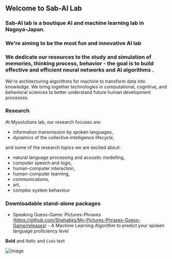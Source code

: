 ## Welcome to Sab-AI Lab

### Sab-AI lab is a boutique AI and machine learning lab in Nagoya-Japan. 
### We're aiming to be the most fun and innovative AI lab 
### We dedicate our resources to the study and simulation of memories, thinking process, behavior - the goal is to build effective and efficient neural networks and AI algorithms .  

We're architecturing algorithms for machine to transform data into knowledge. We bring together technologies in computational, cognitive, and behavioral sciences to better understand future human development processes.

### Research 
At Mysolutions lab, our research focuses are:
- information transmission by spoken languages,
- dynamics of the collective intelligence lifecycle,

and some of the research topics we are excited about:
- natural language processing and acoustic modelling, 
- computer speech and logic,
- human-computer interaction,
- human-computer learning,
- communications, 
- art,
- complex system behaviour 

### Downloadable stand-alone packages
   - Speaking Guess-Game: Pictures-Phrases (https://github.com/Shahabks/My-Pictures-Phrases-Guess-Game/releases)
    - A Machine Learning Algorithm to predict your spoken language proficiency level


**Bold** and _Italic_ and `Code` text

![Image](https://github.com/Shahabks/Sab-AI-Lab/blob/master/images/logon.jpg)
```

